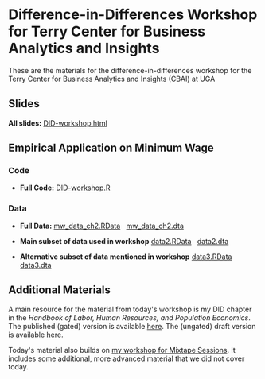 # Difference-in-Differences Workshop for Terry Center for Business Analytics and Insights


These are the materials for the difference-in-differences workshop for the Terry Center for Business Analytics and Insights (CBAI) at UGA

## Slides

**All slides:** [DID-workshop.html](DID-workshop.html)

## Empirical Application on Minimum Wage

### Code

* **Full Code:** [DID-workshop.R](DID-workshop.R)

### Data

* **Full Data:** [mw_data_ch2.RData](mw_data_ch2.RData) &nbsp; [mw_data_ch2.dta](mw_data_ch2.dta)

* **Main subset of data used in workshop** [data2.RData](data2.RData) &nbsp; [data2.dta](data2.dta)

* **Alternative subset of data mentioned in workshop** [data3.RData](data3.RData) &nbsp; [data3.dta](data3.dta)

## Additional Materials

A main resource for the material from today's workshop is my DID chapter in the *Handbook of Labor, Human Resources, and Population Economics*.  The published (gated) version is available [here](https://link.springer.com/referenceworkentry/10.1007/978-3-319-57365-6_352-1).   The (ungated) draft version is available [here](https://bcallaway11.github.io/files/Callaway-Chapter-2022/main.pdf).

Today's material also builds on [my workshop for Mixtape Sessions](https://github.com/Mixtape-Sessions/Frontiers-in-DID).  It includes some additional, more advanced material that we did not cover today.
